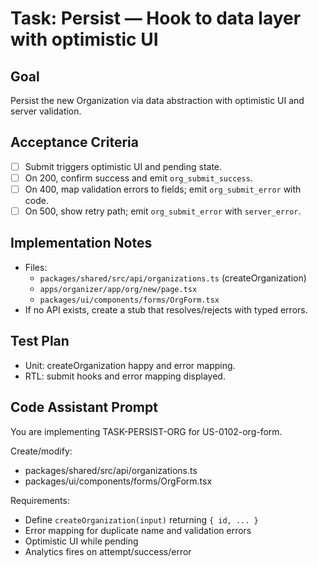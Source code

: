 # Task: Persist — Hook to data layer with optimistic UI

## Goal
Persist the new Organization via data abstraction with optimistic UI and server validation.

## Acceptance Criteria
- [ ] Submit triggers optimistic UI and pending state.
- [ ] On 200, confirm success and emit `org_submit_success`.
- [ ] On 400, map validation errors to fields; emit `org_submit_error` with code.
- [ ] On 500, show retry path; emit `org_submit_error` with `server_error`.

## Implementation Notes
- Files:
  - `packages/shared/src/api/organizations.ts` (createOrganization)
  - `apps/organizer/app/org/new/page.tsx`
  - `packages/ui/components/forms/OrgForm.tsx`
- If no API exists, create a stub that resolves/rejects with typed errors.

## Test Plan
- Unit: createOrganization happy and error mapping.
- RTL: submit hooks and error mapping displayed.

## Code Assistant Prompt
You are implementing TASK-PERSIST-ORG for US-0102-org-form.

Create/modify:
- packages/shared/src/api/organizations.ts
- packages/ui/components/forms/OrgForm.tsx

Requirements:
- Define `createOrganization(input)` returning `{ id, ... }`
- Error mapping for duplicate name and validation errors
- Optimistic UI while pending
- Analytics fires on attempt/success/error
